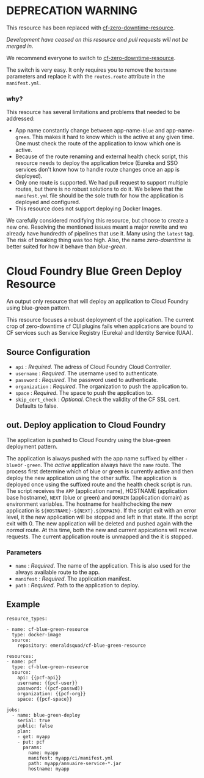# DEPRECATION WARNING
This resource has been replaced with [cf-zero-downtime-resource](https://github.com/emerald-squad/cf-zero-downtime-resource).

_Development have ceased on this resource and pull requests will not be merged in._

We recommend everyone to switch to [cf-zero-downtime-resource](https://github.com/emerald-squad/cf-zero-downtime-resource).

The switch is very easy. It only requires you to remove the `hostname` parameters and replace it with the `routes.route` attribute in the `manifest.yml`.

### why?

This resource has several limitations and problems that needed to be addressed:
- App name constantly change between app-name`-blue` and app-name`-green`. This makes it hard to know which is the active at any given time. One must check the route of the application to know which one is active.
- Because of the route renaming and external health check script, this resource needs to deploy the application twice (Eureka and SSO services don't know how to handle route changes once an app is deployed).
- Only one route is supported. We had pull request to support multiple routes, but there is no robust solutions to do it. We believe that the `manifest.yml` file should be the sole truth for how the application is deployed and configured.
- This resource does not support deploying Docker Images.

We carefully considered modifying this resource, but choose to create a new one. Resolving the mentioned issues meant a major rewrite and we already have hundredth of pipelines that use it. Many using the `latest` tag. The risk of breaking thing was too high. Also, the name _zero-downtime_ is better suited for how it behave than _blue-green_.

# Cloud Foundry Blue Green Deploy Resource

An output only resource that will deploy an application to Cloud Foundry using blue-green pattern.

This resource focuses a robust deployment of the application. The current crop of zero-downtime cf CLI plugins fails when applications are bound to CF services such as Service Registry (Eureka) and Identity Service (UAA).

## Source Configuration

- `api` : *Required*. The adress of Cloud Foundry Cloud Controller.
- `username` : *Required*. The username used to authenticate.
- `password` : *Required*. The password used to authenticate.
- `organization` : *Required*. The organization to push the application to.
- `space` : *Required*. The space to push the application to.
- `skip_cert_check` : *Optional*. Check the validity of the CF SSL cert. Defaults to false.

## out. Deploy application to Cloud Foundry

The application is pushed to Cloud Foundry using the blue-green deployment pattern.

The application is always pushed with the app name suffixed by either `-blue`or `-green`. The *active* application always have the `name` route. The process first determine which of blue or green is currently active and then deploy the new application using the other suffix. The application is deployed once using the suffixed route and the health check script is run. The script receives the `APP` (application name), HOSTNAME (application base hostname), `NEXT` (blue or green) and `DOMAIN` (application domain) as environment variables. The hostname for healthchecking the new application is `${HOSTNAME}-${NEXT}.${DOMAIN}`. If the script exit with an error level, it the new application will be stopped and left in that state. If the script exit with 0. The new application will be deleted and pushed again with the *normal* route. At this time, both the new and current appications will receive requests. The current application route is unmapped and the it is stopped.

### Parameters

- `name` : *Required*. The name of the application. This is also used for the always available route to the app.
- `manifest` : *Required*. The application manifest.
- `path` : *Required*. Path to the application to deploy.

## Example

```
resource_types: 

- name: cf-blue-green-resource
  type: docker-image
  source:
    repository: emeraldsquad/cf-blue-green-resource

resources:
- name: pcf
  type: cf-blue-green-resource
  source:
    api: {{pcf-api}}
    username: {{pcf-user}}
    password: ((pcf-passwd))
    organization: {{pcf-org}}
    space: {{pcf-space}}

jobs:
  - name: blue-green-deploy
    serial: true
    public: false
    plan:
    - get: myapp
    - put: pcf
      params:
        name: myapp
        manifest: myapp/ci/manifest.yml
        path: myapp/annuaire-service-*.jar
        hostname: myapp
```
